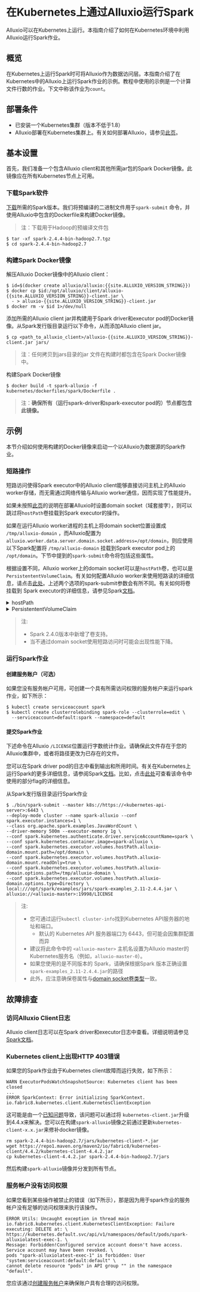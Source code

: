 # 在Kubernetes上通过Alluxio运行Spark

Alluxio可以在Kubernetes上运行。本指南介绍了如何在Kubernetes环境中利用Alluxio运行Spark作业。

## 概览
在Kubernetes上运行Spark时可将Alluxio作为数据访问层。本指南介绍了在Kubernetes中的Alluxio上运行Spark作业的示例。教程中使用的示例是一个计算文件行数的作业。下文中称该作业为`count`。

## 部署条件

- 已安装一个Kubernetes集群（版本不低于1.8）
- Alluxio部署在Kubernetes集群上。有关如何部署Alluxio，请参见[此页](../kubernetes/Running-Alluxio-On-Kubernetes.md)。

## 基本设置

首先，我们准备一个包含Alluxio client和其他所需jar包的Spark Docker镜像。此镜像应在所有Kubernetes节点上可用。

### 下载Spark软件
[下载](https://spark.apache.org/downloads.html)所需的Spark版本。我们将预编译的二进制文件用于`spark-submit` 命令，并使用Alluxio中包含的Dockerfile来构建Docker镜像。

> 注：下载用于Hadoop的预编译文件包

```console
$ tar -xf spark-2.4.4-bin-hadoop2.7.tgz
$ cd spark-2.4.4-bin-hadoop2.7
```

### 构建Spark Docker镜像

解压Alluxio Docker镜像中的Alluxio client：

```console
$ id=$(docker create alluxio/alluxio:{{site.ALLUXIO_VERSION_STRING}})
$ docker cp $id:/opt/alluxio/client/alluxio-{{site.ALLUXIO_VERSION_STRING}}-client.jar \
  - > alluxio-{{site.ALLUXIO_VERSION_STRING}}-client.jar
$ docker rm -v $id 1>/dev/null
```

添加所需的Alluxio client jar并构建用于Spark driver和executor pod的Docker镜像。从Spark发行版目录运行以下命令，从而添加Alluxio client jar。

```console
$ cp <path_to_alluxio_client>/alluxio-{{site.ALLUXIO_VERSION_STRING}}-client.jar jars/
```
> 注：任何拷贝到jars目录的jar 文件在构建时都包含在Spark Docker镜像中。

构建Spark Docker镜像

```console
$ docker build -t spark-alluxio -f kubernetes/dockerfiles/spark/Dockerfile .
```
> 注：**确保所有（运行spark-driver和spark-executor pod的）节点都包含此镜像。**

## 示例

本节介绍如何使用构建的Docker镜像来启动一个以Alluxio为数据源的Spark作业。

### 短路操作

短路访问使得Spark executor中的Alluxio client能够直接访问主机上的Alluxio worker存储，而无需通过网络传输与Alluxio worker通信，因而实现了性能提升。

如果未按照[此页](../kubernetes/Running-Alluxio-On-Kubernetes.md#短路访问)的说明在部署Alluxio时设置domain socket（域套接字），则可以跳过将`hostPath`卷挂载到Spark executor的操作。

如果在运行Alluxio worker进程的主机上将domain socket位置设置成 `/tmp/alluxio-domain` ，而Alluxio配置为 `alluxio.worker.data.server.domain.socket.address=/opt/domain`，则应使用以下Spark配置将 `/tmp/alluxio-domain` 挂载到Spark executor pod上的 `/opt/domain`。下节中提到的`spark-submit`命令将包括这些属性。

根据设置不同，Alluxio worker上的domain socket可以是`hostPath`卷，也可以是`PersistententVolumeClaim`。有关如何配置Alluxio worker来使用短路读的详细信息，请点击[此处](../kubernetes/Running-Alluxio-On-Kubernetes.md#短路访问)。上述两个选项的spark-submit参数会有所不同。有关如何将卷挂载到 Spark executor的详细信息，请参见Spark[文档](https://spark.apache.org/docs/2.4.4/running-on-kubernetes.html#using-kubernetes-volumes)。


<details><summary>hostPath</summary>

  如果您使用的是`hostPath` domain socket，则应将下述属性传递给Spark：

  ```properties
  spark.kubernetes.executor.volumes.hostPath.alluxio-domain.mount.path=/opt/domain
  spark.kubernetes.executor.volumes.hostPath.alluxio-domain.mount.readOnly=true
  spark.kubernetes.executor.volumes.hostPath.alluxio-domain.options.path=/tmp/alluxio-domain
  spark.kubernetes.executor.volumes.hostPath.alluxio-domain.options.type=Directory
  ```
</details>
<details><summary>PersistententVolumeClaim</summary>

  如果您使用的是`PersistententVolumeClaim`domain socket，则应将下述属性传递给Spark：
  
  ```properties
  spark.kubernetes.executor.volumes.persistentVolumeClaim.alluxio-domain.mount.path=/opt/domain \
  spark.kubernetes.executor.volumes.persistentVolumeClaim.alluxio-domain.mount.readOnly=true \
  spark.kubernetes.executor.volumes.persistentVolumeClaim.alluxio-domain.options.claimName=<domainSocketPVC name>
  ```

</details>


> 注: 
> - Spark 2.4.0版本中新增了卷支持。
> - 当不通过domain socket使用短路访问时可能会出现性能下降。

### 运行Spark作业

#### 创建服务账户（可选）

如果您没有服务帐户可用，可创建一个具有所需访问权限的服务帐户来运行spark作业，如下所示：

```console
$ kubectl create serviceaccount spark
$ kubectl create clusterrolebinding spark-role --clusterrole=edit \
  --serviceaccount=default:spark --namespace=default
```

#### 提交Spark作业

下述命令在Alluxio `/LICENSE`位置运行字数统计作业。请确保此文件存在于您的Alluxio集群中，或者将路径更改为已存在的文件。

您可以在Spark driver pod的日志中看到输出和所用时间。有关在Kubernetes上运行Spark的更多详细信息，请参阅Spark[文档](https://spark.apache.org/docs/latest/running-on-kubernetes.html)。比如，点击[此处](https://spark.apache.org/docs/latest/running-on-kubernetes.html?q=cluster-info#cluster-mode)可查看该命令中使用的部分flag的详细信息。

从Spark发行版目录运行Spark作业
```console
$ ./bin/spark-submit --master k8s://https://<kubernetes-api-server>:6443 \
--deploy-mode cluster --name spark-alluxio --conf spark.executor.instances=1 \
--class org.apache.spark.examples.JavaWordCount \
--driver-memory 500m --executor-memory 1g \
--conf spark.kubernetes.authenticate.driver.serviceAccountName=spark \
--conf spark.kubernetes.container.image=spark-alluxio \
--conf spark.kubernetes.executor.volumes.hostPath.alluxio-domain.mount.path=/opt/domain \
--conf spark.kubernetes.executor.volumes.hostPath.alluxio-domain.mount.readOnly=true \
--conf spark.kubernetes.executor.volumes.hostPath.alluxio-domain.options.path=/tmp/alluxio-domain \
--conf spark.kubernetes.executor.volumes.hostPath.alluxio-domain.options.type=Directory \
local:///opt/spark/examples/jars/spark-examples_2.11-2.4.4.jar \
alluxio://<alluxio-master>:19998/LICENSE
```

> 注:
> - 您可通过运行`kubectl cluster-info`找到Kubernetes API服务器的地址和端口。
>   - 默认的 Kubernetes API 服务器端口为 6443，但可能会因集群配置而异
> - 建议将此命令中的 `<alluxio-master>` 主机名设置为Alluxio master的Kubernetes服务名（例如，`alluxio-master-0`）。
> - 如果您使用的是不同版本的 Spark，请确保根据Spark 版本正确设置`spark-examples_2.11-2.4.4.jar`的路径
> - 此外，应注意确保卷属性与[domain socket卷类型](../kubernetes/Spark-On-Kubernetes.md#短路操作)一致。

## 故障排查

### 访问Alluxio Client日志

Alluxio client日志可以在Spark driver和executor日志中查看。详细说明请参见[Spark文档](https://spark.apache.org/docs/latest/running-on-kubernetes.html#debugging)。


### Kubernetes client上出现HTTP 403错误

如果您的Spark作业由于Kubernetes client故障而运行失败，如下所示：
```
WARN ExecutorPodsWatchSnapshotSource: Kubernetes client has been closed
...
ERROR SparkContext: Error initializing SparkContext.
io.fabric8.kubernetes.client.KubernetesClientException
```
这可能是由一个[已知问题](https://issues.apache.org/jira/browse/SPARK-28921)导致，该问题可以通过将 `kubernetes-client.jar`升级到4.4.x来解决。您可以在构建`spark-alluxio`镜像之前通过更新`kubernetes-client-x.x.jar`来修补docker镜像。

```console
rm spark-2.4.4-bin-hadoop2.7/jars/kubernetes-client-*.jar
wget https://repo1.maven.org/maven2/io/fabric8/kubernetes-client/4.4.2/kubernetes-client-4.4.2.jar 
cp kubernetes-client-4.4.2.jar spark-2.4.4-bin-hadoop2.7/jars
```
然后构建`spark-alluxio`镜像并分发到所有节点。

### 服务帐户没有访问权限

如果您看到某些操作被禁止的错误（如下所示），那是因为用于spark作业的服务帐户没有足够的访问权限来执行该操作。

```
ERROR Utils: Uncaught exception in thread main
io.fabric8.kubernetes.client.KubernetesClientException: Failure executing: DELETE at: \
https://kubernetes.default.svc/api/v1/namespaces/default/pods/spark-alluxiolatest-exec-1. \
Message: Forbidden!Configured service account doesn't have access. Service account may have been revoked. \
pods "spark-alluxiolatest-exec-1" is forbidden: User "system:serviceaccount:default:default" \
cannot delete resource "pods" in API group "" in the namespace "default".
```

您应该通过[创建服务帐户](../kubernetes/Spark-On-Kubernetes.md#创建服务账户可选)来确保账户具有合理的访问权限。
